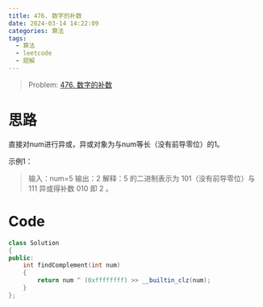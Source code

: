 ```yaml
---
title: 476. 数字的补数
date: 2024-03-14 14:22:09
categories: 算法
tags: 
  - 算法
  - leetcode
  - 题解
---
```



> Problem: [476. 数字的补数](https://leetcode.cn/problems/number-complement/description/)

# 思路

直接对num进行异或，异或对象为与num等长（没有前导零位）的1。

示例1：

> 输入：num=5
> 输出：2
> 解释：5 的二进制表示为 101（没有前导零位）与 111 异或得补数 010 即 2 。


# Code
```C++
class Solution
{
public:
    int findComplement(int num)
    {
        return num ^ (0xffffffff) >> __builtin_clz(num);
    }
};
```

